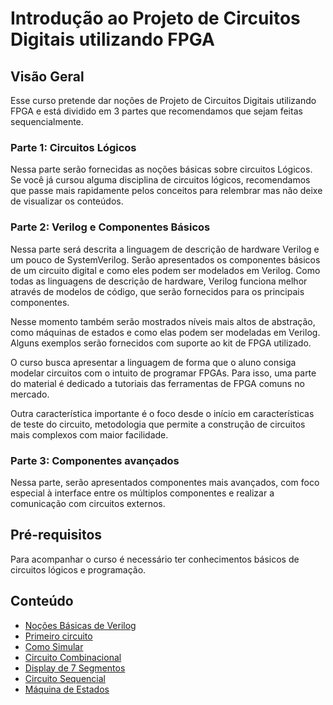 # Introdução ao Projeto de Circuitos Digitais utilizando FPGA

## Visão Geral

Esse curso pretende dar noções de Projeto de Circuitos Digitais utilizando FPGA e está dividido em 3 partes que recomendamos que sejam feitas sequencialmente.

### Parte 1: Circuitos Lógicos

Nessa parte serão fornecidas as noções básicas sobre circuitos Lógicos. Se você já cursou alguma disciplina de circuitos lógicos, recomendamos que passe mais rapidamente pelos conceitos para relembrar mas não deixe de visualizar os conteúdos.

### Parte 2: Verilog e Componentes Básicos

Nessa parte será descrita a linguagem de descrição de hardware Verilog e um pouco de SystemVerilog. Serão apresentados os componentes básicos de um circuito digital e como eles podem ser modelados em Verilog. Como todas as linguagens de descrição de hardware, Verilog funciona melhor através de modelos de código, que serão fornecidos para os principais componentes.

Nesse momento também serão mostrados níveis mais altos de abstração, como máquinas de estados e como elas podem ser modeladas em Verilog. Alguns exemplos serão fornecidos com suporte ao kit de FPGA utilizado.

O curso busca apresentar a linguagem de forma que o aluno consiga modelar circuitos com o intuito de programar FPGAs. Para isso, uma parte do material é dedicado a tutoriais das ferramentas de FPGA comuns no mercado.

Outra característica importante é o foco desde o início em características de teste do circuito, metodologia que permite a construção de circuitos mais complexos com maior facilidade.

### Parte 3: Componentes avançados

Nessa parte, serão apresentados componentes mais avançados, com foco especial à interface entre os múltiplos componentes e realizar a comunicação com circuitos externos. 

## Pré-requisitos

Para acompanhar o curso é necessário ter conhecimentos básicos de circuitos lógicos e programação.

## Conteúdo

* [Noções Básicas de Verilog](NocoesBasicas.md)
* [Primeiro circuito](PrimeiroCircuito.md)
* [Como Simular](ComoSimular.md)
* [Circuito Combinacional](CircuitoCombinacional.md)
* [Display de 7 Segmentos](Display7Segmentos.md)
* [Circuito Sequencial](CircuitoSequencial.md)
* [Máquina de Estados](MaquinasDeEstados.md)
